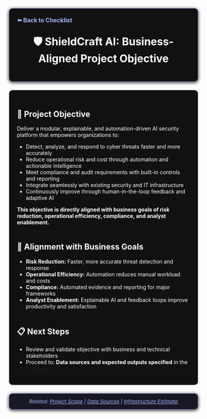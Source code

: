 <section style="border:1px solid #a5b4fc; border-radius:10px; margin:1.5em 0; box-shadow:0 2px 8px #222; padding:1.5em; background:#111; color:#fff;">
<div style="margin-bottom:1.5em;">
  <a href="./checklist.md" style="color:#a5b4fc; font-weight:bold; text-decoration:none; font-size:1.1em;">⬅️ Back to Checklist</a>
</div>
<h1 align="center" style="margin-top:0; font-size:2em;">🛡️ ShieldCraft AI: Business-Aligned Project Objective</h1>
</section>

<section style="border:1px solid #e0e0e0; border-radius:10px; margin:1.5em 0; box-shadow:0 2px 8px #f0f0f0; padding:1.5em; background:#111; color:#fff;">

## 🎯 Project Objective

Deliver a modular, explainable, and automation-driven AI security platform that empowers organizations to:

- Detect, analyze, and respond to cyber threats faster and more accurately
- Reduce operational risk and cost through automation and actionable intelligence
- Meet compliance and audit requirements with built-in controls and reporting
- Integrate seamlessly with existing security and IT infrastructure
- Continuously improve through human-in-the-loop feedback and adaptive AI

**This objective is directly aligned with business goals of risk reduction, operational efficiency, compliance, and analyst enablement.**

---

## 📝 Alignment with Business Goals

- **Risk Reduction:** Faster, more accurate threat detection and response
- **Operational Efficiency:** Automation reduces manual workload and costs
- **Compliance:** Automated evidence and reporting for major frameworks
- **Analyst Enablement:** Explainable AI and feedback loops improve productivity and satisfaction

---

## 📋 Next Steps

- Review and validate objective with business and technical stakeholders
- Proceed to: **Data sources and expected outputs specified** in the [Checklist](./checklist.md)

</section>

<section style="border:1px solid #a5b4fc; border-radius:10px; margin:1.5em 0; box-shadow:0 2px 8px #222; padding:1em; background:#181825; color:#a5b4fc; font-size:0.95em; text-align:center;">
  <em>Related: <a href="./project_scope.md" style="color:#a5b4fc;">Project Scope</a> | <a href="./data_sources.md" style="color:#a5b4fc;">Data Sources</a> | <a href="./infra_estimate.md" style="color:#a5b4fc;">Infrastructure Estimate</a></em>
</section>
